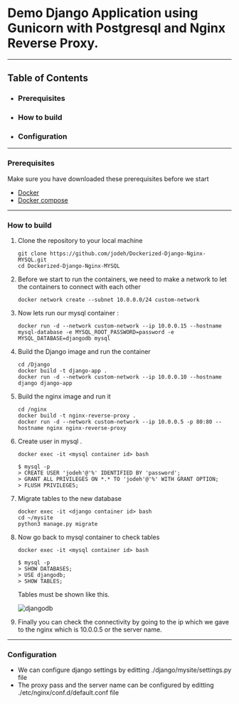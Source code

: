 # Demo Django Application using Gunicorn with Postgresql and Nginx Reverse Proxy.



<hr>

## Table of Contents
* ### Prerequisites
* ### How to build
* ### Configuration
<hr>

### Prerequisites
Make sure you have downloaded these prerequisites before we start 
* [Docker](https://docs.docker.com/get-docker/)
* [Docker compose](https://docs.docker.com/compose/install/)
<hr>

### How to build
 
  1. Clone the repository to your local machine

     ```
     git clone https://github.com/jodeh/Dockerized-Django-Nginx-MYSQL.git
     cd Dockerized-Django-Nginx-MYSQL
     ```
  2. Before we start to run the containers, we need to make a network to let the containers to connect with each other

     ```
     docker network create --subnet 10.0.0.0/24 custom-network
     ```
  3. Now lets run our mysql container :

     ```
     docker run -d --network custom-network --ip 10.0.0.15 --hostname mysql-database -e MYSQL_ROOT_PASSWORD=password -e MYSQL_DATABASE=djangodb mysql
     ```

  4. Build the Django image and run the container
     ```
     cd /Django
     docker build -t django-app .
     docker run -d --network custom-network --ip 10.0.0.10 --hostname django django-app
     ```
  5. Build the nginx image and run it
       ```
       cd /nginx
       docker build -t nginx-reverse-proxy .
       docker run -d --network custom-network --ip 10.0.0.5 -p 80:80 --hostname nginx nginx-reverse-proxy  
        ```
     
  6. Create user in mysql .
       ```
       docker exec -it <mysql container id> bash
       
       $ mysql -p
       > CREATE USER 'jodeh'@'%' IDENTIFIED BY 'password';
       > GRANT ALL PRIVILEGES ON *.* TO 'jodeh'@'%' WITH GRANT OPTION;
       > FLUSH PRIVILEGES;
       ```
 7. Migrate tables to the new database
       ```
       docker exec -it <django container id> bash
       cd ~/mysite
       python3 manage.py migrate
       ```
  7. Now go back to mysql container to check tables
     ```
     docker exec -it <mysql container id> bash
     
     $ mysql -p
     > SHOW DATABASES;
     > USE djangodb;
     > SHOW TABLES;
     ```
     Tables must be shown like this.
   
     ![djangodb](https://github.com/jodeh/Dockerized-Django-Nginx-MYSQL/assets/80529706/e7de7bf2-4c24-4a4a-858a-48264800cbfd)

  9. Finally you can check the connectivity by going to the ip which we gave to the nginx which is 10.0.0.5 or the server name.

<hr>

### Configuration
  * We can configure django settings by editting ./django/mysite/settings.py file
  * The proxy pass and the server name can be configured by editting ./etc/nginx/conf.d/default.conf file

